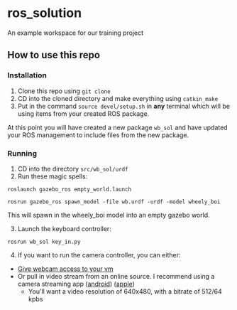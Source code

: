 # ros_solution
An example workspace for our training project

## How to use this repo
### Installation
1. Clone this repo using `git clone`
2. CD into the cloned directory and make everything using `catkin_make`
3. Put in the command `source devel/setup.sh` in __any__ terminal which will be using items from your created ROS package.

At this point you will have created a new package `wb_sol` and have updated your ROS management to include files from the new package.

### Running
1. CD into the directory `src/wb_sol/urdf`
2. Run these magic spells:

```
roslaunch gazebo_ros empty_world.launch

rosrun gazebo_ros spawn_model -file wb.urdf -urdf -model wheely_boi
```
This will spawn in the wheely_boi model into an empty gazebo world.

3. Launch the keyboard controller:
```
rosrun wb_sol key_in.py
```

4. If you want to run the camera controller, you can either:
  - [Give webcam access to your vm](https://askubuntu.com/questions/4875/how-can-i-use-my-webcam-with-ubuntu-running-in-virtualbox)
  - Or pull in video stream from an online source. I recommend using a camera streaming app ([android](https://play.google.com/store/apps/details?id=com.spynet.camon&hl=en_US)) ([apple](https://apps.apple.com/us/app/ip-camera-lite/id1013455241))
    - You'll want a video resolution of 640x480, with a bitrate of 512/64 kpbs
